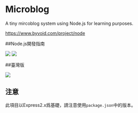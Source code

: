 # Microblog

A tiny mircoblog system using Node.js for learning purposes.

https://www.byvoid.com/project/node

##Node.js開發指南

![](https://www.byvoid.com/upload/wp/2012/07/%E5%B0%81%E9%9D%A2-232x300.jpg)
![](https://www.byvoid.com/upload/wp/2012/07/%E5%B0%81%E5%BA%95-222x300.jpg)

##臺灣版

![](https://www.byvoid.com/upload/projects/node/node-tw-s.jpg)

## 注意

此項目以Express2.x爲基礎，請注意使用`package.json`中的版本。
